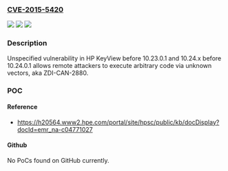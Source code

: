 ### [CVE-2015-5420](https://cve.mitre.org/cgi-bin/cvename.cgi?name=CVE-2015-5420)
![](https://img.shields.io/static/v1?label=Product&message=n%2Fa&color=blue)
![](https://img.shields.io/static/v1?label=Version&message=n%2Fa&color=blue)
![](https://img.shields.io/static/v1?label=Vulnerability&message=n%2Fa&color=brighgreen)

### Description

Unspecified vulnerability in HP KeyView before 10.23.0.1 and 10.24.x before 10.24.0.1 allows remote attackers to execute arbitrary code via unknown vectors, aka ZDI-CAN-2880.

### POC

#### Reference
- https://h20564.www2.hpe.com/portal/site/hpsc/public/kb/docDisplay?docId=emr_na-c04771027

#### Github
No PoCs found on GitHub currently.

